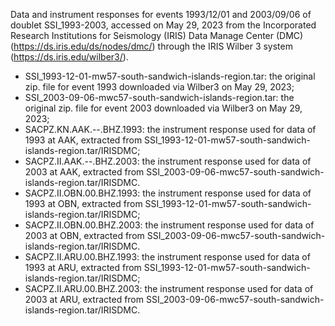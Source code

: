 Data and instrument responses for events 1993/12/01 and 2003/09/06 of doublet SSI_1993-2003, accessed on May 29, 2023 from the Incorporated Research Institutions for Seismology (IRIS) Data Manage Center (DMC) (https://ds.iris.edu/ds/nodes/dmc/) through the IRIS Wilber 3 system (https://ds.iris.edu/wilber3/).
- SSI_1993-12-01-mw57-south-sandwich-islands-region.tar:
  the original zip. file for event 1993 downloaded via Wilber3 on May 29, 2023;
- SSI_2003-09-06-mwc57-south-sandwich-islands-region.tar:
  the original zip. file for event 2003 downloaded via Wilber3 on May 29, 2023;
- SACPZ.KN.AAK.--.BHZ.1993:
  the instrument response used for data of 1993 at AAK, extracted from SSI_1993-12-01-mw57-south-sandwich-islands-region.tar/IRISDMC;
- SACPZ.II.AAK.--.BHZ.2003:
  the instrument response used for data of 2003 at AAK, extracted from SSI_2003-09-06-mwc57-south-sandwich-islands-region.tar/IRISDMC.
- SACPZ.II.OBN.00.BHZ.1993:
  the instrument response used for data of 1993 at OBN, extracted from SSI_1993-12-01-mw57-south-sandwich-islands-region.tar/IRISDMC;
- SACPZ.II.OBN.00.BHZ.2003:
  the instrument response used for data of 2003 at OBN, extracted from SSI_2003-09-06-mwc57-south-sandwich-islands-region.tar/IRISDMC.
- SACPZ.II.ARU.00.BHZ.1993:
  the instrument response used for data of 1993 at ARU, extracted from SSI_1993-12-01-mw57-south-sandwich-islands-region.tar/IRISDMC;
- SACPZ.II.ARU.00.BHZ.2003:
  the instrument response used for data of 2003 at ARU, extracted from SSI_2003-09-06-mwc57-south-sandwich-islands-region.tar/IRISDMC.
